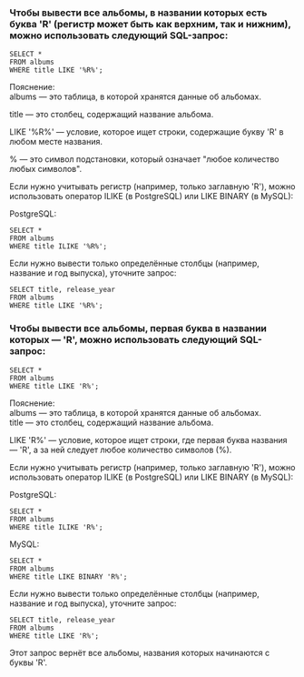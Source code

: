 ### Чтобы вывести все альбомы, в названии которых есть буква 'R' (регистр может быть как верхним, так и нижним), можно использовать следующий SQL-запрос:  
```
SELECT *
FROM albums
WHERE title LIKE '%R%';
```
Пояснение:  
albums — это таблица, в которой хранятся данные об альбомах.  

title — это столбец, содержащий название альбома.  

LIKE '%R%' — условие, которое ищет строки, содержащие букву 'R' в любом месте названия.  

% — это символ подстановки, который означает "любое количество любых символов".  

Если нужно учитывать регистр (например, только заглавную 'R'), можно использовать оператор ILIKE (в PostgreSQL) или LIKE BINARY (в MySQL):  

PostgreSQL:  
```
SELECT *
FROM albums
WHERE title ILIKE '%R%';
```
Если нужно вывести только определённые столбцы (например, название и год выпуска), уточните запрос:  
```
SELECT title, release_year
FROM albums
WHERE title LIKE '%R%';
```
### Чтобы вывести все альбомы, первая буква в названии которых — 'R', можно использовать следующий SQL-запрос:  
```
SELECT *
FROM albums
WHERE title LIKE 'R%';
```
Пояснение:  
albums — это таблица, в которой хранятся данные об альбомах.  
title — это столбец, содержащий название альбома.  

LIKE 'R%' — условие, которое ищет строки, где первая буква названия — 'R', а за ней следует любое количество символов (%).  

Если нужно учитывать регистр (например, только заглавную 'R'), можно использовать оператор ILIKE (в PostgreSQL) или LIKE BINARY (в MySQL):  

PostgreSQL:  
```
SELECT *
FROM albums
WHERE title ILIKE 'R%';
```
MySQL:
```
SELECT *
FROM albums
WHERE title LIKE BINARY 'R%';
```
Если нужно вывести только определённые столбцы (например, название и год выпуска), уточните запрос:  
```
SELECT title, release_year
FROM albums
WHERE title LIKE 'R%';
```
Этот запрос вернёт все альбомы, названия которых начинаются с буквы 'R'.  
